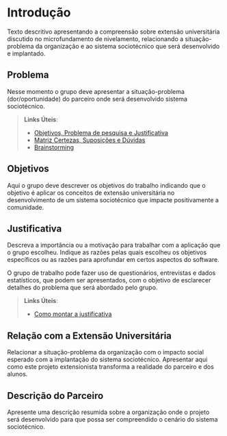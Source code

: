 # Introdução

Texto descritivo apresentando a compreensão sobre extensão universitária discutido no microfundamento de nivelamento, relacionando a situação-problema da organização e ao sistema sociotécnico que será desenvolvido e implantado.

## Problema
Nesse momento o grupo deve apresentar a situação-problema (dor/oportunidade) do parceiro onde será desenvolvido sistema sociotécnico.

> **Links Úteis**:
> - [Objetivos, Problema de pesquisa e Justificativa](https://medium.com/@versioparole/objetivos-problema-de-pesquisa-e-justificativa-c98c8233b9c3)
> - [Matriz Certezas, Suposições e Dúvidas](https://medium.com/educa%C3%A7%C3%A3o-fora-da-caixa/matriz-certezas-suposi%C3%A7%C3%B5es-e-d%C3%BAvidas-fa2263633655)
> - [Brainstorming](https://www.euax.com.br/2018/09/brainstorming/)

## Objetivos

Aqui o grupo deve descrever os objetivos do trabalho indicando que o objetivo é aplicar os conceitos de extensão universitária no desenvolvimento de um sistema sociotécnico que impacte positivamente a comunidade.

## Justificativa

Descreva a importância ou a motivação para trabalhar com a aplicação que o grupo escolheu. Indique as razões pelas quais escolheu os objetivos específicos ou as razões para aprofundar em certos aspectos do software.

O grupo de trabalho pode fazer uso de questionários, entrevistas e dados estatísticos, que podem ser apresentados, com o objetivo de esclarecer detalhes do problema que será abordado pelo grupo.

> **Links Úteis**:
> - [Como montar a justificativa](https://guiadamonografia.com.br/como-montar-justificativa-do-tcc/)

## Relação com a Extensão Universitária

Relacionar a situação-problema da organização com o impacto social esperado com a implantação do sistema sociotécnico.
Apresentar aqui como este projeto extensionista transforma a realidade do parceiro e dos alunos.

## Descrição do Parceiro

Apresente uma descrição resumida sobre a organização onde o projeto será desenvolvido para que possa ser compreendido o cenário do sistema sociotécnico.
